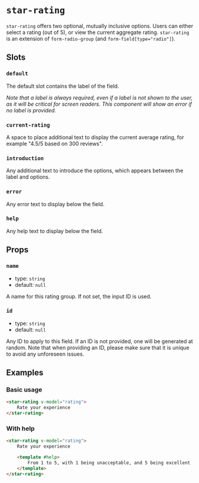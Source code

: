 # `star-rating`

`star-rating` offers two optional, mutually inclusive options. Users can either select a rating (out of 5), or view the current aggregate rating. `star-rating` is an extension of `form-radio-group` (and `form-field[type="radio"]`).

## Slots

### `default`

The default slot contains the label of the field.

_Note that a label is always required, even if a label is not shown to the user, as it will be critical for screen readers. This component will show an error if no label is provided._

### `current-rating`

A space to place additional text to display the current average rating, for example "4.5/5 based on 300 reviews".

### `introduction`

Any additional text to introduce the options, which appears between the label and options.

### `error`

Any error text to display below the field.

### `help`

Any help text to display below the field.

## Props

### `name`

- type: `string`
- default: `null`

A name for this rating group. If not set, the input ID is used.

### `id`

- type: `string`
- default: `null`

Any ID to apply to this field. If an ID is not provided, one will be generated at random. Note that when providing an ID, please make sure that it is unique to avoid any unforeseen issues.

## Examples

### Basic usage

```html
<star-rating v-model="rating">
	Rate your experience
</star-rating>
```

### With help

```html
<star-rating v-model="rating">
	Rate your experience

	<template #help>
		From 1 to 5, with 1 being unacceptable, and 5 being excellent
	</template>
</star-rating>
```
